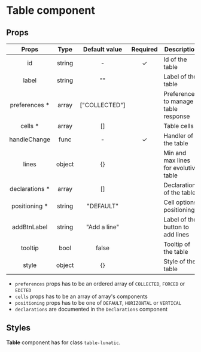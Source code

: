 # Table component

## Props

|      Props      |  Type  | Default value | Required | Description                           |
| :-------------: | :----: | :-----------: | :------: | ------------------------------------- |
|       id        | string |       -       |    ✓     | Id of the table                       |
|      label      | string |      ""       |          | Label of the table                    |
| preferences \*  | array  | ["COLLECTED"] |          | Preferences to manage table response  |
|    cells \*     | array  |      []       |          | Table cells                           |
|  handleChange   |  func  |       -       |    ✓     | Handler of the table                  |
|      lines      | object |      {}       |          | Min and max lines for evolutive table |
| declarations \* | array  |      []       |          | Declarations of the table             |
| positioning \*  | string |   "DEFAULT"   |          | Cell options positioning              |
|   addBtnLabel   | string | "Add a line"  |          | Label of the button to add lines      |
|     tooltip     |  bool  |     false     |          | Tooltip of the table                  |
|      style      | object |      {}       |          | Style of the table                    |

- `preferences` props has to be an ordered array of `COLLECTED`, `FORCED` or `EDITED`
- `cells` props has to be an array of array's components
- `positioning` props has to be one of `DEFAULT`, `HORIZONTAL` or `VERTICAL`
- `declarations` are documented in the `Declarations` component

## Styles

**Table** component has for class `table-lunatic`.
